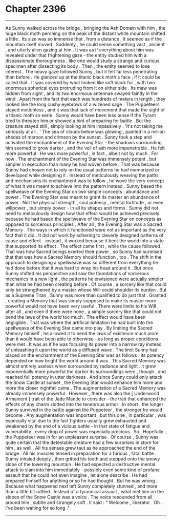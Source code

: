 
# Chapter 2396


---

As Sunny walked across the bridge , bringing the Ash Domain with him , the huge black moth perching on the peak of the distant white mountain shifted a little . Its size was so immense that , from a distance , it seemed as if the mountain itself moved .
Suddenly , he could sense something vast , ancient , and utterly alien gazing at him . It was as if everything about him was revealed under that frightening gaze - the entity studied him with a dispassionate thoroughness , like one would study a strange and curious specimen after dissecting its body .
Then , the entity seemed to lose interest . The heavy gaze followed Sunny , but it felt far less penetrating than before .
He glanced up at the titanic black moth's face , if it could be called that . It was covered by what looked like soft black fur , with two enormous spherical eyes protruding from it on either side .
Its maw was hidden from sight , and its two enormous antennae swayed faintly in the wind . Apart from the fact that each was hundreds of meters in length , they looked like the long cushy eyebrows of a wizened sage .
The Puppeteers stayed motionless , and it was that lack of movement that made the sight of a titanic moth so eerie . Sunny would have been less tense if the Tyrant tried to threaten him or showed a hint of preparing for battle . But the creature stayed still , simply looking at him impassively .
'It's not taking me seriously at all . '
The sea of clouds below was glowing , painted in a million shades of maroon and crimson by the sunset . Sunny took a step and activated the enchantment of the Evening Star - the shadows surrounding him seemed to grow darker , and the veil of ash more impenetrable . He felt more powerful .
He was more powerful , in fact , albeit not by much . For now .
The enchantment of the Evening Star was immensely potent , but simpler in execution than many he had woven before . That was because Sunny had chosen not to rely on the usual patterns he had memorized or developed while designing it . Instead of meticulously weaving the paths and mechanisms its enchantment was to follow , he wove the very concept of what it was meant to achieve into the pattern instead .
Sunny based the spellweave of the Evening Star on two simple concepts : abundance and power . The Evening Star was meant to grant its master an abundance of power . Not the physical strength , soul potency , mental fortitude , or even willpower , but simply power - in all its shapes and forms .
Sunny did not need to meticulously design how that effect would be achieved precisely because he had based the spellweave of the Evening Star on concepts as opposed to sorcerous principles .
After all , the Evening Star was a Sacred Memory . The ways in which it functioned were not as important as the very fact that it did . It did not work by adhering to cleverly designed patterns of cause and effect - instead , it worked because it bent the world into a state that supported its effect . The effect came first , while the cause followed .
That was how Sacred beings exerted their power , so Sunny had surmised that that was how a Sacred Memory should function , too .
The shift in the approach to designing a spellweave was so different from everything he had done before that it was hard to wrap his head around it . But once Sunny shifted his perspective and saw the foundations of sorcerous mechanics in a new light , the patterns he envisioned were actually simpler than what he had been creating before .
Of course , a sorcery like that could only be strengthened by a master whose Will could shoulder its burden . But as a Supreme Titan , Sunny was more than qualified to do just that .
Granted , creating a Memory that was simply supposed to make its master more powerful would not have been very useful . There were limits to his Will , after all , and even if there were none , a simple sorcery like that could not bend the laws of the world too much . The effect would have been negligible .
That was where the artificial limitation he had built into the spellweave of the Evening Star came into play . By limiting the Sacred Memory himself , he allowed it to bend the laws of existence much more than it would have been able to otherwise - as long as proper conditions were met . It was as if he was focusing its power into a narrow ray instead of unleashing it upon the world as a diffused wave .
The limit Sunny had placed on the enchantment of the Evening Star was as follows : its potency depended on how bright the world around it was . This Sacred Memory was almost entirely useless when surrounded by radiance and light . it grew exponentially more powerful the darker its surroundings were , though , and reached full potency in utter darkness .
And since Sunny could only attack the Snow Castle at sunset , the Evening Star would enhance him more and more the closer nightfall came .
The augmentation of a Sacred Memory was already immensely powerful . However , there was also the [ Underworld Armament ] trait of the Jade Mantle to consider - the trait that enhanced the effects of any charm slotted into the tenebrous armor .
In short , the longer Sunny survived in the battle against the Puppeteer , the stronger he would become . Any augmentation was important , but this one , in particular , was especially vital due to the fact fighters usually grew exhausted and weakened by the end of a vicious battle - in that state of fatigue and vulnerability , every drop of power was especially precious . So .
Hopefully , the Puppeteer was in for an unpleasant surprise . Of course , Sunny was quite certain that the detestable creature had a few surprises in store for him , as well .
All his senses grew taut as he approached the end of the bridge . All his muscles tensed in preparation for a furious , fatal battle .
Sunny inhaled deeply , then gritted his teeth and stepped onto the snowy slope of the towering mountain .
He had expected a destructive mental attack to slam into him immediately - possibly even some kind of profane assault that he could not even imagine , let alone describe . He had prepared himself for anything or so he had thought .
But he was wrong . Because what happened next left Sunny completely stunned , and more than a little bit rattled .
Instead of a tyrannical assault , what met him on the slopes of the Snow Castle was a voice .
The voice resounded from all around him , subtle and strangely soft .
It said :
" Welcome , liberator . Oh . I've been waiting for so long ."

---

